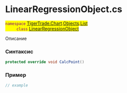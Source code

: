 
# LinearRegressionObject.cs
<mark style="color:purple;">`namespace` [TigerTrade.Chart](../../../../../TigerTrade.Chart.md).[Objects](../../../../../TigerTrade.Chart/Objects.md).[List](../../../../../TigerTrade.Chart/Objects/List.md)  
&nbsp;&nbsp;&nbsp;&nbsp;&nbsp;&nbsp;&nbsp;&nbsp;&nbsp;`class` [LinearRegressionObject](../../LinearRegressionObject.cs.md)

Описание

### Синтаксис
```csharp
protected override void CalcPoint()
```


### Пример  
```csharp
// example
```
                    
                    